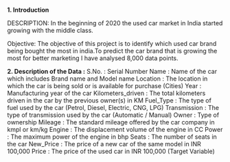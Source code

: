 **1. Introduction**

DESCRIPTION: In the beginning of 2020 the used car market in India started growing with the middle class.
 
Objective: The objective of this project is to identify which used car brand being bought the most in india.To predict the car brand that is growing the most for better marketing I have analysed  8,000 data points.

**2. Description of the Data :**
S.No. : Serial Number
Name : Name of the car which includes Brand name and Model name
Location : The location in which the car is being sold or is available for purchase (Cities)
Year : Manufacturing year of the car
Kilometers_driven : The total kilometers driven in the car by the previous owner(s) in KM
Fuel_Type : The type of fuel used by the car (Petrol, Diesel, Electric, CNG, LPG)
Transmission : The type of transmission used by the car (Automatic / Manual)
Owner : Type of ownership
Mileage : The standard mileage offered by the car company in kmpl or km/kg
Engine : The displacement volume of the engine in CC
Power : The maximum power of the engine in bhp
Seats : The number of seats in the car
New_Price : The price of a new car of the same model in INR 100,000
Price : The price of the used car in INR 100,000 (Target Variable)

